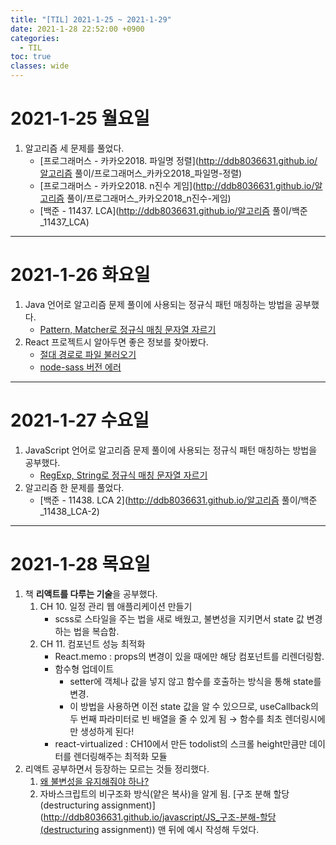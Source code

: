 ```yaml
---
title: "[TIL] 2021-1-25 ~ 2021-1-29"
date: 2021-1-28 22:52:00 +0900
categories:
  - TIL
toc: true
classes: wide
---
```


# 2021-1-25 월요일

1. 알고리즘 세 문제를 풀었다.
   - [프로그래머스 - 카카오2018. 파일명 정렬](http://ddb8036631.github.io/알고리즘 풀이/프로그래머스_카카오2018_파일명-정렬)
   - [프로그래머스 - 카카오2018. n진수 게임](http://ddb8036631.github.io/알고리즘 풀이/프로그래머스_카카오2018_n진수-게임)
   - [백준 - 11437. LCA](http://ddb8036631.github.io/알고리즘 풀이/백준_11437_LCA)

---

# 2021-1-26 화요일

1. Java 언어로 알고리즘 문제 풀이에 사용되는 정규식 패턴 매칭하는 방법을 공부했다.
   - [Pattern, Matcher로 정규식 매칭 문자열 자르기](http://ddb8036631.github.io/java/Java_Pattern,-Matcher로-정규식-매칭-문자열-자르기)
2. React 프로젝트시 알아두면 좋은 정보를 찾아봤다.
   - [절대 경로로 파일 불러오기](http://ddb8036631.github.io/react/React_절대-경로로-파일-불러오기)
   - [node-sass 버전 에러](http://ddb8036631.github.io/react/React_node-sass-버전-에러)

---

# 2021-1-27 수요일

1. JavaScript 언어로 알고리즘 문제 풀이에 사용되는 정규식 패턴 매칭하는 방법을 공부했다.
   - [RegExp, String로 정규식 매칭 문자열 자르기](http://ddb8036631.github.io/javascript/JS_RegExp,-String으로-정규식-매칭-문자열-자르기)
2. 알고리즘 한 문제를 풀었다.
   - [백준 - 11438. LCA 2](http://ddb8036631.github.io/알고리즘 풀이/백준_11438_LCA-2)

---

# 2021-1-28 목요일

1. 책 **리액트를 다루는 기술**을 공부했다.
   1. CH 10. 일정 관리 웹 애플리케이션 만들기
      - scss로 스타일을 주는 법을 새로 배웠고, 불변성을 지키면서 state 값 변경하는 법을 복습함.
   2. CH 11. 컴포넌트 성능 최적화
      - React.memo : props의 변경이 있을 때에만 해당 컴포넌트를 리렌더링함.
      - 함수형 업데이트
        - setter에 객체나 값을 넣지 않고 함수를 호출하는 방식을 통해 state를 변경.
        - 이 방법을 사용하면 이전 state 값을 알 수 있으므로, useCallback의 두 번째 파라미터로 빈 배열을 줄 수 있게 됨 → 함수를 최초 렌더링시에만 생성하게 된다!
      - react-virtualized : CH10에서 만든 todolist의 스크롤 height만큼만 데이터를 렌더링해주는 최적화 모듈
2. 리액트 공부하면서 등장하는 모르는 것들 정리했다.
   1. [왜 불변성을 유지해줘야 하나?](http://ddb8036631.github.io/react/React_왜-불변성을-유지해줘야-하나?)
   2. 자바스크립트의 비구조화 방식(얕은 복사)을 알게 됨. [구조 분해 할당(destructuring assignment)](http://ddb8036631.github.io/javascript/JS_구조-분해-할당(destructuring assignment)) 맨 뒤에 예시 작성해 두었다.
